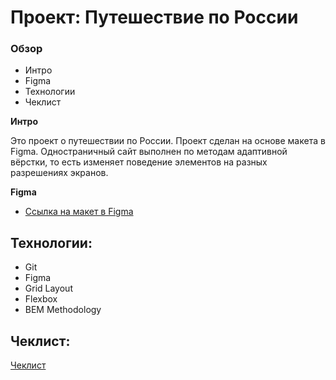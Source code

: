 # Проект: Путешествие по России

### Обзор
* Интро
* Figma
* Технологии
* Чеклист

**Интро**

Это проект о путешествии по России.
Проект сделан на основе макета в Figma. Одностраничный сайт выполнен по методам адаптивной вёрстки, то есть изменяет поведение элементов на разных разрешениях экранов.

**Figma**

* [Ссылка на макет в Figma](https://www.figma.com/file/5S2WSbEFL6awjVWJ0NWL8Q/Sprint-3_-Russia-_-desktop-mobile?node-id=28503%3A0)

## Технологии: 

* Git
* Figma
* Grid Layout 
* Flexbox
* BEM Methodology

## Чеклист: 

[Чеклист](https://code.s3.yandex.net/web-developer/checklists/new-program/checklist-3/index.html) 